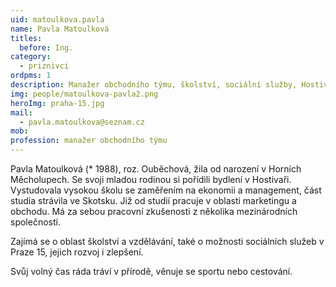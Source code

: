 ```yaml
---
uid: matoulkova.pavla
name: Pavla Matoulková
titles:
  before: Ing.
category:
  - priznivci
ordpms: 1
description: Manažer obchodního týmu, školství, sociální služby, Hostivař
img: people/matoulkova-pavla2.png 
heroImg: praha-15.jpg
mail:
  - pavla.matoulkova@seznam.cz
mob:
profession: manažer obchodního týmu
---
```


Pavla Matoulková (* 1988), roz. Ouběchová, žila od narození v Horních Měcholupech. Se svoji mladou rodinou si pořídili bydlení v Hostivaři. Vystudovala vysokou školu se zaměřením na ekonomii a management, část studia strávila ve Skotsku. Již od studií pracuje v oblasti marketingu a obchodu. Má za sebou pracovní zkušenosti z několika mezinárodních společností. 

Zajímá se o oblast školství a vzdělávání, také o možnosti sociálních služeb v Praze 15, jejich rozvoj i zlepšení.

Svůj volný čas ráda tráví v přírodě, věnuje se sportu nebo cestování.
